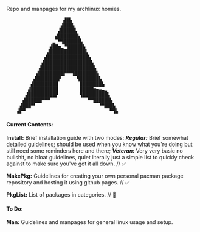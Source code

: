 Repo and manpages for my archlinux homies.

                         
                         ▟█▙
                        ▟███▙
                       ▟█████▙
                      ▟███████▙
                     ▂▔▀▜██████▙
                    ▟██▅▂▝▜█████▙
                   ▟█████████████▙
                  ▟███████████████▙
                 ▟█████████████████▙
                ▟███████████████████▙
               ▟█████████▛▀▀▜████████▙
              ▟████████▛      ▜███████▙
             ▟█████████        ████████▙
            ▟██████████        █████▆▅▄▃▂
           ▟██████████▛        ▜█████████▙
          ▟██████▀▀▀              ▀▀██████▙
         ▟███▀▘                       ▝▀███▙
        ▟▛▀                               ▀▜▙

#### Current Contents:

**Install:** Brief installation guide with two modes: ***Regular:*** Brief somewhat detailed guidelines; should be used when you know what you're doing but still need some reminders here and there; ***Veteran:*** Very very basic no bullshit, no bloat guidelines, quiet literally just a simple list to quickly check against to make sure you've got it all down. // ✅

**MakePkg:** Guidelines for creating your own personal pacman package repository and hosting it using github pages. // ✅

**PkgList:** List of packages in categories. // 🚧

#### To Do:

**Man:** Guidelines and manpages for general linux usage and setup.

